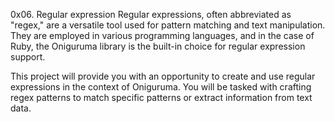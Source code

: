 0x06. Regular expression
Regular expressions, often abbreviated as "regex," are a versatile tool used for pattern matching and text manipulation. They are employed in various programming languages, and in the case of Ruby, the Oniguruma library is the built-in choice for regular expression support.

This project will provide you with an opportunity to create and use regular expressions in the context of Oniguruma. You will be tasked with crafting regex patterns to match specific patterns or extract information from text data.
